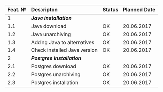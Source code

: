 |Feat. №|Descripton|Status|Planned Date|
|---------|:---------|----|----|
|1          |***Java installation***|
|1.1        |Java download| OK|20.06.2017|
|1.2        |Java unarchiving| OK|20.06.2017|
|1.3        |Adding Java to alternatives| OK|20.06.2017|
|1.4        |Check installed Java version| OK|20.06.2017|
|2          |***Postgres installation***|
|2.1        |Postgres download| OK|20.06.2017|
|2.2        |Postgres unarchiving| OK|20.06.2017|
|2.3        |Postgres installation| OK|20.06.2017|
